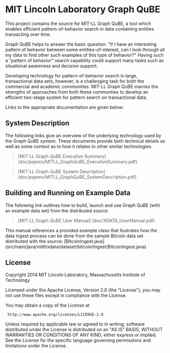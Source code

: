# MIT Lincoln Laboratory Graph QuBE

This project contains the source for MIT-LL Graph QuBE, a tool which enables efficient pattern-of-behavior search in data containing entities transacting over time. 

Graph QuBE helps to answer the basic question: "If I have an interesting pattern of behavior between some entities-of-interest, can I look through all my data to find other such examples of this type of behavior?" Having such a "pattern of behavior" search capability could support many tasks such as situational awareness and decision support.

Developing technology for pattern-of-behavior search in large, transactional data sets, however, is a challenging task for both the commercial and academic communities. MIT-LL Graph QuBE marries the strengths of approaches from both these communties to develop an efficient two-stage system for pattern search on transactional data.

Links to the appropriate documentation are given below:

## System Description 

The following links give an overview of the underlying technology used by the Graph QuBE system. These documents provide both technical details as well as some context as to how it relates to other similar technologies. 

>[MIT-LL Graph QuBE Executive Summary] (doc/papers/MITLL_GraphQuBE_ExecutiveSummary.pdf)

>[MIT-LL Graph QuBE System Description] (doc/papers/MITLL_GraphQuBE_SystemDescription.pdf)

## Building and Running on Example Data

The following link outlines how to build, launch and use Graph QuBE (with an example data set) from the distributed source. 

>[MIT-LL Graph QuBE User Manual] (doc/XDATA_UserManual.pdf)

This manual references a provided example class that llustrates how the data ingest process can be done from the sample Bitcoin data set distributed with the source: [BitcoinIngest.java] (src/main/java/mitll/xdata/dataset/bitcoin/ingest/BitcoinIngest.java)

## License

Copyright 2014 MIT Lincoln Laboratory, Massachusetts Institute of Technology 

Licensed under the Apache License, Version 2.0 (the "License"); you may not use these files except in compliance with the License.

You may obtain a copy of the License at

     http://www.apache.org/licenses/LICENSE-2.0

Unless required by applicable law or agreed to in writing, software distributed under the License is distributed on an "AS IS" BASIS, WITHOUT WARRANTIES OR CONDITIONS OF ANY KIND, either express or implied. See the License for the specific language governing permissions and limitations under the License.